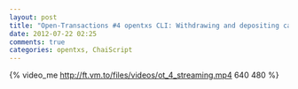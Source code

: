 ```yaml
---
layout: post
title: "Open-Transactions #4 opentxs CLI: Withdrawing and depositing cash"
date: 2012-07-22 02:25
comments: true
categories: opentxs, ChaiScript
---
```

{% video_me http://ft.vm.to/files/videos/ot_4_streaming.mp4 640 480  %}
